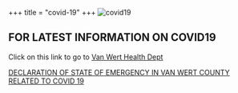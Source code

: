+++
title = "covid-19"
+++
![covid19](/img/covid19-img.png)


## FOR LATEST INFORMATION ON COVID19

Click on this link to go to [Van Wert Health Dept](http://vanwertcountyhealth.org/)


[DECLARATION OF STATE OF EMERGENCY IN VAN WERT COUNTY RELATED TO COVID 19](/doc/dec.pdf)